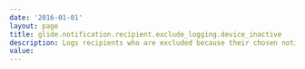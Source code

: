 ```yaml
---
date: '2016-01-01'
layout: page
title: glide.notification.recipient.exclude_logging.device_inactive
description: Logs recipients who are excluded because their chosen notification device record is marked as inactive.
value:  
---
```

